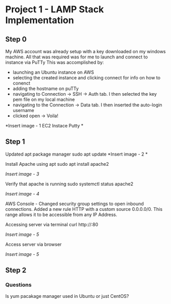 # Project 1 - LAMP Stack Implementation

## Step 0 
 My AWS account was already setup with a key downloaded on my windows machine.
 All that was required was for me to launch and connect to instance via PuTTy
 This was accomplished by:
 - launching an Ubuntu instance on AWS
 - selecting the created instance and clicking connect for info on how to conenct
 - adding the hostname on puTTy
 - navigating to Connection -> SSH -> Auth tab. I then selected the key pem file on my local machine
 - navigating to the Connection -> Data tab. I then inserted the auto-login username
 - clicked open -> Voila!

 *Insert image - 1 EC2 Instace Putty *

## Step 1
Updated apt package manager
sudo apt update 
*Insert image -  2 *

Install Apache using apt
sudo apt install apache2

*Insert image - 3*

Verify that apache is running
sudo systemctl status apache2 

*Insert image - 4*

AWS Console - Changed security group settings to open inbound connections. Added a new rule HTTP with a custom source 0.0.0.0/0.
This range allows it to be accessible from any IP Address.

Accessing server via terminal
curl http://<ipaddress>:80

*Insert image - 5*

Access server via browser

*Insert image - 5*

## Step 2







### Questions
Is yum pacakage manager used in Ubuntu or just CentOS?

